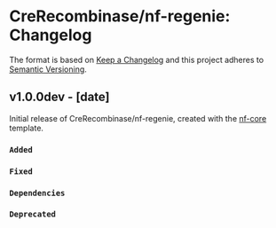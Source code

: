 # CreRecombinase/nf-regenie: Changelog

The format is based on [Keep a Changelog](https://keepachangelog.com/en/1.0.0/)
and this project adheres to [Semantic Versioning](https://semver.org/spec/v2.0.0.html).

## v1.0.0dev - [date]

Initial release of CreRecombinase/nf-regenie, created with the [nf-core](https://nf-co.re/) template.

### `Added`

### `Fixed`

### `Dependencies`

### `Deprecated`
